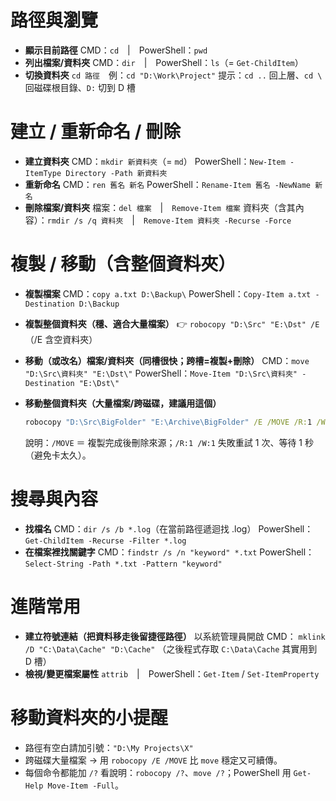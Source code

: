 # 路徑與瀏覽

* **顯示目前路徑**
  CMD：`cd`　|　PowerShell：`pwd`
* **列出檔案/資料夾**
  CMD：`dir`　|　PowerShell：`ls`（= `Get-ChildItem`）
* **切換資料夾**
  `cd 路徑`　例：`cd "D:\Work\Project"`
  提示：`cd ..` 回上層、`cd \` 回磁碟根目錄、`D:` 切到 D 槽

# 建立 / 重新命名 / 刪除

* **建立資料夾**
  CMD：`mkdir 新資料夾`（= `md`）
  PowerShell：`New-Item -ItemType Directory -Path 新資料夾`
* **重新命名**
  CMD：`ren 舊名 新名`
  PowerShell：`Rename-Item 舊名 -NewName 新名`
* **刪除檔案/資料夾**
  檔案：`del 檔案`　|　`Remove-Item 檔案`
  資料夾（含其內容）：`rmdir /s /q 資料夾`　|　`Remove-Item 資料夾 -Recurse -Force`

# 複製 / 移動（含整個資料夾）

* **複製檔案**
  CMD：`copy a.txt D:\Backup\`
  PowerShell：`Copy-Item a.txt -Destination D:\Backup`
* **複製整個資料夾（穩、適合大量檔案）**
  👉 `robocopy "D:\Src" "E:\Dst" /E`  （/E 含空資料夾）
* **移動（或改名）檔案/資料夾（同槽很快；跨槽=複製+刪除）**
  CMD：`move "D:\Src\資料夾" "E:\Dst\"`
  PowerShell：`Move-Item "D:\Src\資料夾" -Destination "E:\Dst\"`
* **移動整個資料夾（大量檔案/跨磁碟，建議用這個）**

  ```cmd
  robocopy "D:\Src\BigFolder" "E:\Archive\BigFolder" /E /MOVE /R:1 /W:1
  ```

  說明：`/MOVE` ＝ 複製完成後刪除來源；`/R:1 /W:1` 失敗重試 1 次、等待 1 秒（避免卡太久）。

# 搜尋與內容

* **找檔名**
  CMD：`dir /s /b *.log`（在當前路徑遞迴找 .log）
  PowerShell：`Get-ChildItem -Recurse -Filter *.log`
* **在檔案裡找關鍵字**
  CMD：`findstr /s /n "keyword" *.txt`
  PowerShell：`Select-String -Path *.txt -Pattern "keyword"`

# 進階常用

* **建立符號連結（把資料移走後留捷徑路徑）**
  以系統管理員開啟 CMD：
  `mklink /D "C:\Data\Cache" "D:\Cache"`
  （之後程式存取 `C:\Data\Cache` 其實用到 D 槽）
* **檢視/變更檔案屬性**
  `attrib`　|　PowerShell：`Get-Item` / `Set-ItemProperty`

# 移動資料夾的小提醒

* 路徑有空白請加引號：`"D:\My Projects\X"`
* 跨磁碟大量檔案 → 用 `robocopy /E /MOVE` 比 `move` 穩定又可續傳。
* 每個命令都能加 `/?` 看說明：`robocopy /?`、`move /?`；PowerShell 用 `Get-Help Move-Item -Full`。